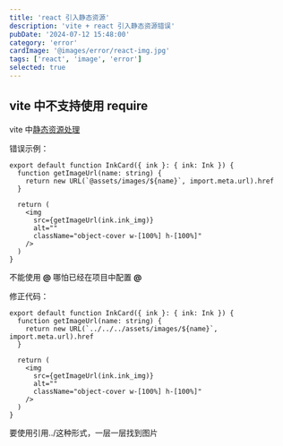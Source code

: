 ```yaml
---
title: 'react 引入静态资源'
description: 'vite + react 引入静态资源错误'
pubDate: '2024-07-12 15:48:00'
category: 'error'
cardImage: '@images/error/react-img.jpg'
tags: ['react', 'image', 'error']
selected: true
---
```


## vite 中不支持使用 require

vite 中[静态资源处理](https://www.vitejs.net/guide/assets.html#new-url-url-import-meta-url)

错误示例：

```tsx
export default function InkCard({ ink }: { ink: Ink }) {
  function getImageUrl(name: string) {
    return new URL(`@assets/images/${name}`, import.meta.url).href
  }

  return (
    <img
      src={getImageUrl(ink.ink_img)}
      alt=""
      className="object-cover w-[100%] h-[100%]"
    />
  )
}
```

不能使用 **@** 哪怕已经在项目中配置 **@**

修正代码：

```tsx
export default function InkCard({ ink }: { ink: Ink }) {
  function getImageUrl(name: string) {
    return new URL(`../../../assets/images/${name}`, import.meta.url).href
  }

  return (
    <img
      src={getImageUrl(ink.ink_img)}
      alt=""
      className="object-cover w-[100%] h-[100%]"
    />
  )
}
```

要使用引用../这种形式，一层一层找到图片
